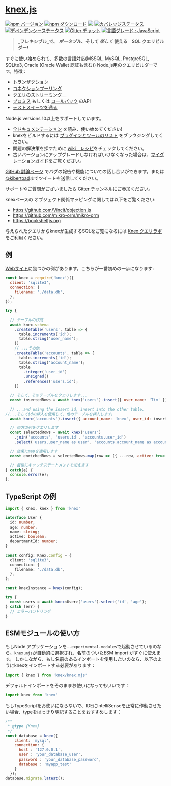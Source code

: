 # [knex.js](http://knexjs.org)

[![npm バージョン](http://img.shields.io/npm/v/knex.svg)](https://npmjs.org/package/knex)
[![npm ダウンロード](https://img.shields.io/npm/dm/knex.svg)](https://npmjs.org/package/knex)
![](https://github.com/knex/knex/workflows/CI/badge.svg)
[![カバレッジステータス](https://coveralls.io/repos/knex/knex/badge.svg?branch=master)](https://coveralls.io/r/knex/knex?branch=master)
[![デペンデンシーステータス](https://david-dm.org/knex/knex.svg)](https://david-dm.org/knex/knex)
[![Gitter チャット](https://badges.gitter.im/tgriesser/knex.svg)](https://gitter.im/tgriesser/knex)
[![言語グレード : JavaScript](https://img.shields.io/lgtm/grade/javascript/g/knex/knex.svg?logo=lgtm&logoWidth=18)](https://lgtm.com/projects/g/knex/knex/context:javascript)

> **_フレキシブル_で、 _ポータブル_、そして _楽しく_ 使える　SQL クエリビルダー!**

すぐに使い始められて、多数の言語対応(MSSQL, MySQL, PostgreSQL, SQLite3, Oracle (Oracle Wallet 認証も含む)) Node.js用のクエリビルダーです。特徴：

- [トランザクション](https://knexjs.org/#Transactions)
- [コネクションプーリング](https://knexjs.org/#Installation-pooling)
- [クエリのストリーミング　](https://knexjs.org/#Interfaces-Streams)
- [プロミス](https://knexjs.org/#Interfaces-Promises) もしくは [コールバック](https://knexjs.org/#Interfaces-Callbacks) のAPI
- [テストスイーツを通る](https://github.com/knex/knex/actions)

Node.js versions 10以上をサポートしています。

* [全ドキュメンテーション](https://knexjs.org) を読み、使い始めてください!
* knexをビルドするには [プラグインとツールのリスト](https://github.com/knex/knex/blob/master/ECOSYSTEM.md) をブラウジングしてください。
* 問題の解決策を探すために [wiki　レシピ](https://github.com/knex/knex/wiki/Recipes)をチェックしてください。 
* 古いバージョンにアップグレードしなければいけなくなった場合は、[マイグレーションガイド](https://github.com/knex/knex/blob/master/UPGRADING.md)をご覧ください。

 [GitHub 討論ページ](https://github.com/knex/knex/issues) でバグの報告や機能についての話し合いができます。または [@kibertoad](http://twitter.com/kibertoad)までツイートを送信してください。

 サポートやご質問がございましたら [Gitter チャンネル](https://gitter.im/tgriesser/knex)にご参加ください。

knexベースの オブジェクト関係マッピングに関しては以下をご覧ください:

- https://github.com/Vincit/objection.js
- https://github.com/mikro-orm/mikro-orm
- https://bookshelfjs.org

与えられたクエリからknexが生成するSQLをご覧になるには [Knex クエリラボ](https://michaelavila.com/knex-querylab/)をご利用ください。

## 例

[Webサイト](http://knexjs.org)に幾つかの例があります。こちらが一番初めの一歩になります:

```js
const knex = require('knex')({
  client: 'sqlite3',
  connection: {
    filename: './data.db',
  },
});

try {

  // テーブルの作成
  await knex.schema
    .createTable('users', table => {
      table.increments('id');
      table.string('user_name');
    })
    // ...その他
    .createTable('accounts', table => {
      table.increments('id');
      table.string('account_name');
      table
        .integer('user_id')
        .unsigned()
        .references('users.id');
    })

  // そして、そのテーブルをクエリします...
  const insertedRows = await knex('users').insert({ user_name: 'Tim' })

  // ...and using the insert id, insert into the other table.
//...そしてidの挿入を使用して、他のテーブルを挿入します。
  await knex('accounts').insert({ account_name: 'knex', user_id: insertedRows[0] })

  // 両方の列をクエリします
  const selectedRows = await knex('users')
    .join('accounts', 'users.id', 'accounts.user_id')
    .select('users.user_name as user', 'accounts.account_name as account')

  // 結果にmapを適用します
  const enrichedRows = selectedRows.map(row => ({ ...row, active: true }))

  // 最後にキャッチステートメントを加えます
} catch(e) {
  console.error(e);
};
```

## TypeScript の例
```ts
import { Knex, knex } from 'knex'

interface User {
  id: number;
  age: number;
  name: string;
  active: boolean;
  departmentId: number;
}

const config: Knex.Config = {
  client: 'sqlite3',
  connection: {
    filename: './data.db',
  },
};

const knexInstance = knex(config);

try {
  const users = await knex<User>('users').select('id', 'age');
} catch (err) {
  // エラーハンドリング
}
```
##  ESMモジュールの使い方


もしNode アプリケーションを`--experimental-modules`で起動させているのなら、`knex.mjs`が自動的に選択され、名前のついたESM import がすぐに使えます。
しかしながら、もし名前のあるインポートを使用したいのなら、以下のようにknexをインポートする必要があります：
```js
import { knex } from 'knex/knex.mjs'
```

デフォルトインポートをそのままお使いになってもいいです：
```js
import knex from 'knex'
```


もしTypeScriptをお使いにならないで、IDEにIntelliSenseを正常に作動させたい場合、typeをはっきり明記することをおすすめします：
```js
/**
 * @type {Knex}
 */
const database = knex({
    client: 'mysql',
    connection: {
      host : '127.0.0.1',
      user : 'your_database_user',
      password : 'your_database_password',
      database : 'myapp_test'
    }
  });
database.migrate.latest();
```

